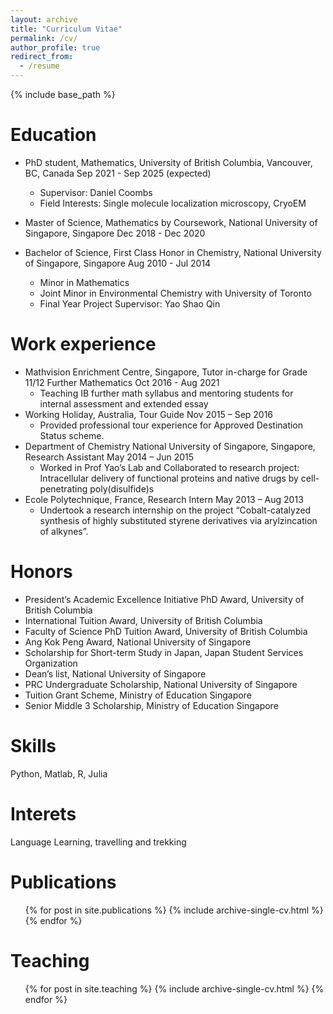 ```yaml
---
layout: archive
title: "Curriculum Vitae"
permalink: /cv/
author_profile: true
redirect_from:
  - /resume
---
```


{% include base_path %}

Education
======

* PhD student, Mathematics, University of British Columbia, Vancouver, BC, Canada Sep 2021 - Sep 2025 (expected)
  * Supervisor: Daniel Coombs
  * Field Interests: Single molecule localization microscopy, CryoEM

* Master of Science, Mathematics by Coursework, National University of Singapore, Singapore Dec 2018 - Dec 2020

* Bachelor of Science, First Class Honor in Chemistry, National University of Singapore, Singapore Aug 2010 - Jul 2014
  * Minor in Mathematics
  * Joint Minor in Environmental Chemistry with University of Toronto
  * Final Year Project Supervisor: Yao Shao Qin

Work experience
======

* Mathvision Enrichment Centre, Singapore, Tutor in-charge for Grade 11/12 Further Mathematics Oct 2016 - Aug 2021
  * Teaching IB further math syllabus and mentoring students for internal assessment and extended essay 
* Working Holiday, Australia, Tour Guide Nov 2015 – Sep 2016
  * Provided professional tour experience for Approved Destination Status scheme.
* Department of Chemistry National University of Singapore, Singapore, Research Assistant May 2014 – Jun 2015
  * Worked in Prof Yao’s Lab and Collaborated to research project: Intracellular delivery of functional proteins and native drugs by cell-penetrating poly(disulfide)s
* Ecole Polytechnique, France, Research Intern May 2013 – Aug 2013
  * Undertook a research internship on the project “Cobalt-catalyzed synthesis of highly substituted styrene derivatives via arylzincation of alkynes”.

Honors
======

* President’s Academic Excellence Initiative PhD Award, University of British Columbia
* International Tuition Award, University of British Columbia
* Faculty of Science PhD Tuition Award, University of British Columbia
* Ang Kok Peng Award, National University of Singapore
* Scholarship for Short-term Study in Japan, Japan Student Services Organization
* Dean’s list, National University of Singapore
* PRC Undergraduate Scholarship, National University of Singapore
* Tuition Grant Scheme, Ministry of Education Singapore
* Senior Middle 3 Scholarship, Ministry of Education Singapore

Skills
======
Python, Matlab, R, Julia

Interets
======
Language Learning, travelling and trekking

Publications
======

  <ul>{% for post in site.publications %}
    {% include archive-single-cv.html %}
  {% endfor %}</ul>
  
<!-- Talks
======
  <ul>{% for post in site.talks %}
    {% include archive-single-talk-cv.html %}
  {% endfor %}</ul> -->
  
Teaching
======

  <ul>{% for post in site.teaching %}
    {% include archive-single-cv.html %}
  {% endfor %}</ul>